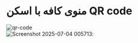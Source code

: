 # منوی کافه با اسکن QR code
![qr-code](https://github.com/user-attachments/assets/a04e78a7-d492-47a9-ac76-969edb611e3a) 
<br>
![Screenshot 2025-07-04 005713](https://github.com/user-attachments/assets/6b50cb33-1f2a-441f-b4cf-975028611744):

 
